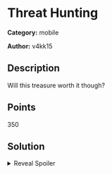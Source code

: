 # Threat Hunting
**Category:** mobile

**Author:** v4kk15

## Description
Will this treasure worth it though?

## Points
350

## Solution

<details>
 <summary>Reveal Spoiler</summary>

```bash
java -jar .\apktool_2.4.0.jar -r d .\treasure.apk
```

##### Changes in smali MainActivity file (checkForBinary function):
```bash
const/4 v7, 0
return v7
return v7
```

```bash
java -jar .\apktool_2.4.0.jar b .\app-debug\ -o modified.apk
java -jar .\sign.jar .\modified.apk
adb install -r -t .\modified.s.apk
```

Click SEND

</details>
